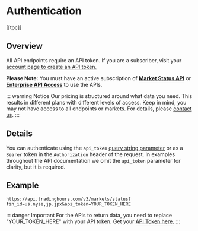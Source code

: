 # Authentication

[[toc]]

## Overview

All API endpoints require an API token. If you are a subscriber, visit your [account page to create an API token.](https://www.tradinghours.com/settings#/api)

**Please Note:** You must have an active subscription of [**Market Status API**](./introduction.md#market-status-api) or [**Enterprise API Access**](./introduction.md#enterprise-api) to use the APIs.

::: warning Notice
Our pricing is structured around what data you need. This results in different plans with different levels of access. Keep in mind, you may not have access to all endpoints or markets.
For details, please <a href="https://www.tradinghours.com/contact" target=_blank>contact us</a>.
:::

## Details

You can authenticate using the `api_token` [query string parameter](https://en.wikipedia.org/wiki/Query_string) or as a `Bearer` token in the `Authorization` header of the request.
In examples throughout the API documentation we omit the <code>api_token</code> parameter for clarity, but it is required.

## Example

```
https://api.tradinghours.com/v3/markets/status?fin_id=us.nyse,jp.jpx&api_token=YOUR_TOKEN_HERE
```

::: danger Important
For the APIs to return data, you need to replace "YOUR_TOKEN_HERE" with your API token. Get your [API Token here.](https://www.tradinghours.com/settings#/api)
:::
